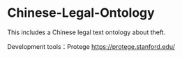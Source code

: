 # Chinese-Legal-Ontology
This includes a Chinese legal text ontology about theft.

Development tools：Protege
https://protege.stanford.edu/
